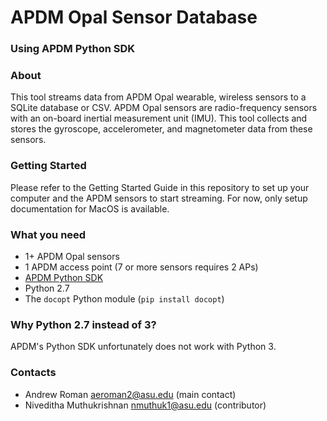 # APDM Opal Sensor Database
### Using APDM Python SDK

### About
This tool streams data from APDM Opal wearable, wireless sensors to a SQLite database or CSV. APDM Opal sensors are radio-frequency sensors with an on-board inertial measurement unit (IMU). This tool collects and stores the gyroscope, accelerometer, and magnetometer data from these sensors.

### Getting Started
Please refer to the Getting Started Guide in this repository to set up your computer and the APDM sensors to start streaming. For now, only setup documentation for MacOS is available.

### What you need
* 1+ APDM Opal sensors
* 1 APDM access point (7 or more sensors requires 2 APs)
* [APDM Python SDK](http://share.apdm.com/libraries/release/apdm_sdk.zip)
* Python 2.7
* The `docopt` Python module (`pip install docopt`)

### Why Python 2.7 instead of 3?
APDM's Python SDK unfortunately does not work with Python 3.

### Contacts
* Andrew Roman <aeroman2@asu.edu>  (main contact)
* Niveditha Muthukrishnan <nmuthuk1@asu.edu>  (contributor)

